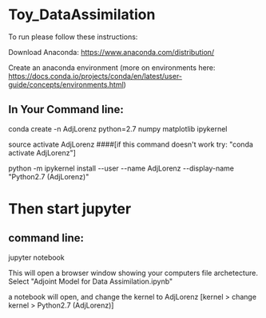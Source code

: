 # Toy_DataAssimilation



To run please follow these instructions: 


Download Anaconda: 
https://www.anaconda.com/distribution/

Create an anaconda environment (more on environments here: https://docs.conda.io/projects/conda/en/latest/user-guide/concepts/environments.html) 






## In Your Command line: 

conda create -n AdjLorenz python=2.7 numpy matplotlib ipykernel

source activate AdjLorenz    ####[if this command doesn't work try: "conda activate AdjLorenz"]

python -m ipykernel install --user --name AdjLorenz --display-name "Python2.7 (AdjLorenz)"




# Then start jupyter

## command line: 

jupyter notebook 

This will open a browser window showing your computers file archetecture. Select "Adjoint Model for Data Assimilation.ipynb"

a notebook will open, and change the kernel to AdjLorenz [kernel > change kernel > Python2.7 (AdjLorenz)]

